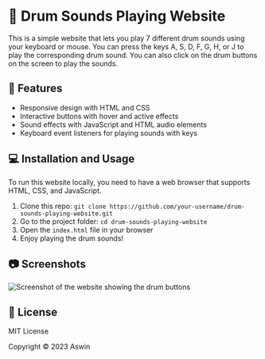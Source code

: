# 🥁 Drum Sounds Playing Website

This is a simple website that lets you play 7 different drum sounds using your keyboard or mouse. You can press the keys A, S, D, F, G, H, or J to play the corresponding drum sound. You can also click on the drum buttons on the screen to play the sounds.

## 🎵 Features

- Responsive design with HTML and CSS
- Interactive buttons with hover and active effects
- Sound effects with JavaScript and HTML audio elements
- Keyboard event listeners for playing sounds with keys

## 💻 Installation and Usage

To run this website locally, you need to have a web browser that supports HTML, CSS, and JavaScript.

1. Clone this repo: `git clone https://github.com/your-username/drum-sounds-playing-website.git`
2. Go to the project folder: `cd drum-sounds-playing-website`
3. Open the `index.html` file in your browser
4. Enjoy playing the drum sounds!

## 📷 Screenshots

![Screenshot of the website showing the drum buttons](https://github.com/Aswin2702/Drum-Kit/assets/94279007/eff79f6d-2dcd-45b0-9ae2-e7f5a495604f)


## 📜 License

MIT License

Copyright © 2023 Aswin
